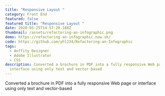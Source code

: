 ```yaml
---
title: "Responsive Layout "
category: Front End
featured: false
featured title: "Responsive Layout "
date: 2020-05-25T14:57:20.188Z
thumbnail: /assets/refactoring-an-infographic.png
demo: https://refactoring-an-infographic.now.sh/
code: https://github.com/yhl234/Refactoring-an-Infographic
tags:
  - Anffity Designer
  - Adobe Illustrator
  - CSS
description: Converted a brochure in PDF into a fully responsive Web page or
  interface using only text and vector-based
---
```

Converted a brochure in PDF into a fully responsive Web page or interface using only text and vector-based